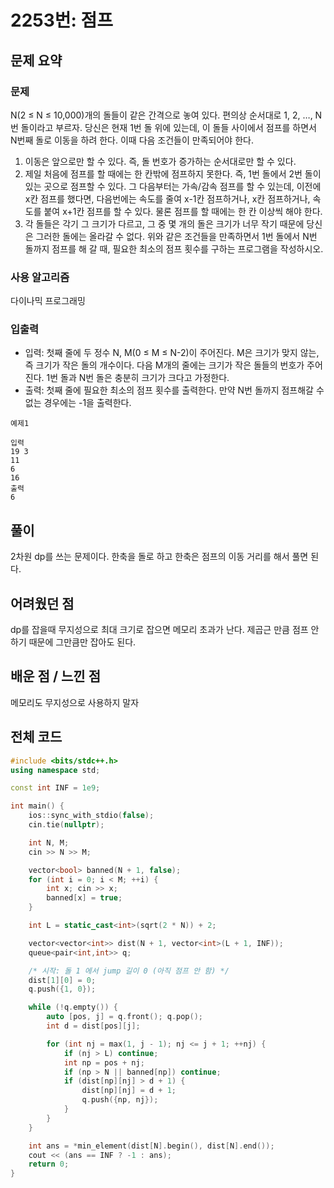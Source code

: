# 2253번: 점프

## 문제 요약
### 문제
N(2 ≤ N ≤ 10,000)개의 돌들이 같은 간격으로 놓여 있다. 편의상 순서대로 1, 2, …, N번 돌이라고 부르자. 당신은 현재 1번 돌 위에 있는데, 이 돌들 사이에서 점프를 하면서 N번째 돌로 이동을 하려 한다. 이때 다음 조건들이 만족되어야 한다.

1. 이동은 앞으로만 할 수 있다. 즉, 돌 번호가 증가하는 순서대로만 할 수 있다.
2. 제일 처음에 점프를 할 때에는 한 칸밖에 점프하지 못한다. 즉, 1번 돌에서 2번 돌이 있는 곳으로 점프할 수 있다. 그 다음부터는 가속/감속 점프를 할 수 있는데, 이전에 x칸 점프를 했다면, 다음번에는 속도를 줄여 x-1칸 점프하거나, x칸 점프하거나, 속도를 붙여 x+1칸 점프를 할 수 있다. 물론 점프를 할 때에는 한 칸 이상씩 해야 한다.
3. 각 돌들은 각기 그 크기가 다르고, 그 중 몇 개의 돌은 크기가 너무 작기 때문에 당신은 그러한 돌에는 올라갈 수 없다.
위와 같은 조건들을 만족하면서 1번 돌에서 N번 돌까지 점프를 해 갈 때, 필요한 최소의 점프 횟수를 구하는 프로그램을 작성하시오.

### 사용 알고리즘
다이나믹 프로그래밍

### 입출력
- 입력: 첫째 줄에 두 정수 N, M(0 ≤ M ≤ N-2)이 주어진다. M은 크기가 맞지 않는, 즉 크기가 작은 돌의 개수이다. 다음 M개의 줄에는 크기가 작은 돌들의 번호가 주어진다. 1번 돌과 N번 돌은 충분히 크기가 크다고 가정한다.
- 출력: 첫째 줄에 필요한 최소의 점프 횟수를 출력한다. 만약 N번 돌까지 점프해갈 수 없는 경우에는 -1을 출력한다.
```
예제1

입력
19 3
11
6
16
출력
6
```
## 풀이
2차원 dp를 쓰는 문제이다. 한축을 돌로 하고 한축은 점프의 이동 거리를 해서 풀면 된다. 

## 어려웠던 점
dp를 잡을때 무지성으로 최대 크기로 잡으면 메모리 초과가 난다. 제곱근 만큼 점프 안하기 때문에 그만큼만 잡아도 된다.

## 배운 점 / 느낀 점
메모리도 무지성으로 사용하지 말자

## 전체 코드
```cpp
#include <bits/stdc++.h>
using namespace std;

const int INF = 1e9;

int main() {
    ios::sync_with_stdio(false);
    cin.tie(nullptr);

    int N, M;
    cin >> N >> M;

    vector<bool> banned(N + 1, false);
    for (int i = 0; i < M; ++i) {
        int x; cin >> x;
        banned[x] = true;
    }

    int L = static_cast<int>(sqrt(2 * N)) + 2;

    vector<vector<int>> dist(N + 1, vector<int>(L + 1, INF));
    queue<pair<int,int>> q;

    /* 시작: 돌 1 에서 jump 길이 0 (아직 점프 안 함) */
    dist[1][0] = 0;
    q.push({1, 0});

    while (!q.empty()) {
        auto [pos, j] = q.front(); q.pop();
        int d = dist[pos][j];

        for (int nj = max(1, j - 1); nj <= j + 1; ++nj) {
            if (nj > L) continue;
            int np = pos + nj;
            if (np > N || banned[np]) continue;
            if (dist[np][nj] > d + 1) {
                dist[np][nj] = d + 1;
                q.push({np, nj});
            }
        }
    }

    int ans = *min_element(dist[N].begin(), dist[N].end());
    cout << (ans == INF ? -1 : ans);
    return 0;
}
```
